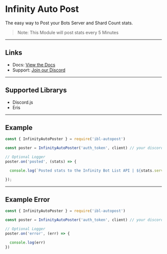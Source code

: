 # Infinity Auto Post
The easy way to Post your Bots Server and Shard Count stats.

> Note: This Module will post stats every 5 Minutes

---

## Links

- Docs: [View the Docs](https://docs.botlist.site/libraries/node/#auto-poster)
- Support: [Join our Discord](https://botlist.site/discord)

---


## Supported Librarys
- Discord.js
- Eris

---

## Example
```js
const { InfinityAutoPoster } = require('ibl-autopost')

const poster = InfinityAutoPoster('auth_token', client) // your discord.js or eris client

// Optional Logger
poster.on('posted', (stats) => {

  console.log(`Posted stats to the Infinity Bot List API | ${stats.servers} servers`)

});
```

---

## Example Error
```js
const { InfinityAutoPoster } = require('ibl-autopost')

const poster = InfinityAutoPoster('auth_token', client) // your discord.js or eris client

// Optional Logger
poster.on('error', (err) => {

  console.log(err)
})
```



